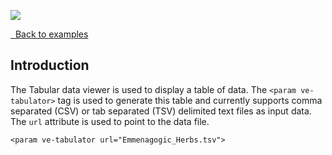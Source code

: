<a href="https://juncture-digital.org"><img src="https://gitcdn.link/repo/jstor-labs/juncture/main/images/ve-button.png"></a>

<param ve-config
       title="Tabular Data examples"
       banner="https://upload.wikimedia.org/wikipedia/commons/thumb/7/75/WorldMap-A_with_Frame.png/1024px-WorldMap-A_with_Frame.png"
       layout="vtl"
       author="JSTOR Labs team">

<a class="nav" href="/examples"><i class="fas fa-arrow-circle-left"></i>&nbsp;&nbsp;Back to examples</a>

## Introduction

The Tabular data viewer is used to display a table of data. The `<param ve-tabulator>` tag is used to generate this table and currently supports comma separated (CSV) or tab separated (TSV) delimited text files as input data.
The `url` attribute is used to point to the data file.
```
<param ve-tabulator url="Emmenagogic_Herbs.tsv">
```
<param ve-tabulator url="Emmenagogic_Herbs.tsv">
